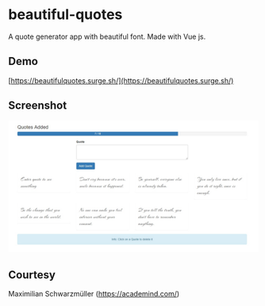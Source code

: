 # beautiful-quotes

A quote generator app with beautiful font. 
Made with Vue js.

## Demo
[https://beautifulquotes.surge.sh/](https://beautifulquotes.surge.sh/)

## Screenshot
![alt text](https://raw.githubusercontent.com/arifszn/beautiful-quotes/master/public/screenshot.png)

## Courtesy
Maximilian Schwarzmüller (https://academind.com/)
